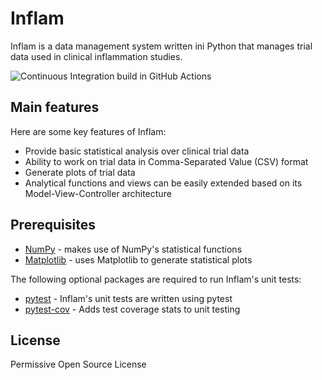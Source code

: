 # Inflam
Inflam is a data management system written ini Python that manages trial data used in clinical inflammation studies.

![Continuous Integration build in GitHub Actions](https://github.com/dbrethauer/python-intermediate-inflammation/workflows/CI/badge.svg?branch=main)

## Main features

Here are some key features of Inflam:
- Provide basic statistical analysis over clinical trial data
- Ability to work on trial data in Comma-Separated Value (CSV) format
- Generate plots of trial data
- Analytical functions and views can be easily extended based on its Model-View-Controller architecture

## Prerequisites

- [NumPy](https://www.numpy.org/) - makes use of NumPy's statistical functions
- [Matplotlib](https://matplotlib.org/stable/index.html) - uses Matplotlib to generate statistical plots

The following optional packages are required to run Inflam's unit tests:

- [pytest](https://docs.pytest.org/en/stable/) - Inflam's unit tests are written using pytest
- [pytest-cov](https://pypi.org/project/pytest-cov/) - Adds test coverage stats to unit testing

## License
Permissive Open Source License